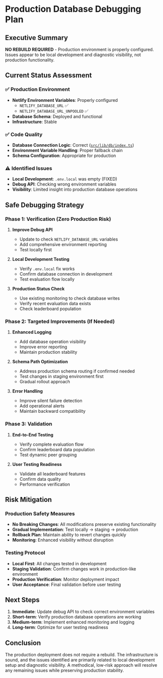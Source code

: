 # Production Database Debugging Plan

## Executive Summary
**NO REBUILD REQUIRED** - Production environment is properly configured. Issues appear to be local development and diagnostic visibility, not production functionality.

## Current Status Assessment

### ✅ Production Environment
- **Netlify Environment Variables**: Properly configured
  - `NETLIFY_DATABASE_URL` ✅
  - `NETLIFY_DATABASE_URL_UNPOOLED` ✅
- **Database Schema**: Deployed and functional
- **Infrastructure**: Stable

### ✅ Code Quality
- **Database Connection Logic**: Correct ([`src/lib/db/index.ts`](src/lib/db/index.ts))
- **Environment Variable Handling**: Proper fallback chain
- **Schema Configuration**: Appropriate for production

### ⚠️ Identified Issues
- **Local Development**: `.env.local` was empty (FIXED)
- **Debug API**: Checking wrong environment variables
- **Visibility**: Limited insight into production database operations

## Safe Debugging Strategy

### Phase 1: Verification (Zero Production Risk)
1. **Improve Debug API**
   - Update to check `NETLIFY_DATABASE_URL` variables
   - Add comprehensive environment reporting
   - Test locally first

2. **Local Development Testing**
   - Verify `.env.local` fix works
   - Confirm database connection in development
   - Test evaluation flow locally

3. **Production Status Check**
   - Use existing monitoring to check database writes
   - Verify recent evaluation data exists
   - Check leaderboard population

### Phase 2: Targeted Improvements (If Needed)
1. **Enhanced Logging**
   - Add database operation visibility
   - Improve error reporting
   - Maintain production stability

2. **Schema Path Optimization**
   - Address production schema routing if confirmed needed
   - Test changes in staging environment first
   - Gradual rollout approach

3. **Error Handling**
   - Improve silent failure detection
   - Add operational alerts
   - Maintain backward compatibility

### Phase 3: Validation
1. **End-to-End Testing**
   - Verify complete evaluation flow
   - Confirm leaderboard data population
   - Test dynamic peer grouping

2. **User Testing Readiness**
   - Validate all leaderboard features
   - Confirm data quality
   - Performance verification

## Risk Mitigation

### Production Safety Measures
- **No Breaking Changes**: All modifications preserve existing functionality
- **Gradual Implementation**: Test locally → staging → production
- **Rollback Plan**: Maintain ability to revert changes quickly
- **Monitoring**: Enhanced visibility without disruption

### Testing Protocol
- **Local First**: All changes tested in development
- **Staging Validation**: Confirm changes work in production-like environment
- **Production Verification**: Monitor deployment impact
- **User Acceptance**: Final validation before user testing

## Next Steps

1. **Immediate**: Update debug API to check correct environment variables
2. **Short-term**: Verify production database operations are working
3. **Medium-term**: Implement enhanced monitoring and logging
4. **Long-term**: Optimize for user testing readiness

## Conclusion

The production deployment does not require a rebuild. The infrastructure is sound, and the issues identified are primarily related to local development setup and diagnostic visibility. A methodical, low-risk approach will resolve any remaining issues while preserving production stability.